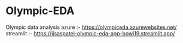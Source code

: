 # Olympic-EDA
Olympic data analysis
azure :- https://olympiceda.azurewebsites.net/
streamlit :- https://jisaspatel-olympic-eda-app-bowi19.streamlit.app/
